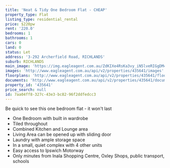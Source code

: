 ```yaml
---
title: 'Neat & Tidy One Bedroom Flat - CHEAP'
property_type: Flat
listing_type: residential_rental
price: $220pw
rent: '220.0'
bedrooms: 1
bathrooms: 1
cars: 0
land: 0
status: Let
address: '3-292 Archerfield Road, RICHLANDS'
suburb: RICHLANDS
main_image: 'https://img.eagleagent.com.au/ZdKIXe4RsKa3vy_iN5lveRIGgDM=/1280x854/smart/https://s3-us-west-2.amazonaws.com/eagleagent-orig/images/6826341/416540861-image-M.jpg'
images: 'http://www.eagleagent.com.au/api/v2/properties/435641/images'
floorplans: 'http://www.eagleagent.com.au/api/v2/properties/435641/floorplans'
documents: 'http://www.eagleagent.com.au/api/v2/properties/435641/documents'
property_id: '435641'
price_search: null
id: 7aa04ff8-327c-43e3-bc82-96f2ddfedcc3
---
```

Be quick to see this one bedroom flat - it won't last

* One Bedroom with built in wardrobe
* Tiled throughout
* Combined Kitchen and Lounge area
* Living Area can be opened up with sliding door
* Laundry with ample storage space
* In a small, quiet complex with 4 other units
* Easy access to Ipswich Motorway
* Only minutes from Inala Shopping Centre, Oxley Shops, public transport, schools